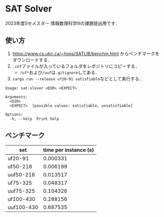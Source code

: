 # SAT Solver

2023年度Sセメスター 情報数理科学IIIの課題提出用です．

## 使い方

1. https://www.cs.ubc.ca/~hoos/SATLIB/benchm.html からベンチマークをダウンロードする．
1. `.cnf`ファイルが入っているフォルダをレポジトリにコピーする．
   - `/uf*`および`/uuf`は`.gitignore`してある．
1. `cargo run --release uf20-91 satisfiable`などとして実行する．

```
Usage: sat-slover <DIR> <EXPECT>

Arguments:
  <DIR>     
  <EXPECT>  [possible values: satisfiable, unsatisfiable]

Options:
  -h, --help  Print help
```

## ベンチマーク

| set        | time per instance (s) |
| ---------- | --------------------- |
| uf20-91    | 0.000331              |
| uf50-218   | 0.006199              |
| uuf50-218  | 0.013517              |
| uf75-325   | 0.048317              |
| uuf75-325  | 0.104326              |
| uf100-430  | 0.288156              |
| uuf100-430 | 0.687535              |
